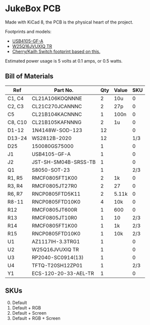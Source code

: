 # JukeBox PCB
Made with KiCad 8, the PCB is the physical heart of the project.

Footprints and models:
- [USB4105-GF-A](https://www.digikey.com/en/products/detail/gct/usb4105-gf-a/11198441)
- [W25Q16JVUXIQ TR](https://www.digikey.com/en/products/detail/winbond-electronics/W25Q16JVUXIQ-TR/15182017)
- [Cherry/Kailh Switch footprint based on this.](https://github.com/luke-schutt/Pi5Keyboard/blob/main/Pi5-pcb/Pi5Footprints.pretty/Low%20Profile%20GC%20plus%20MX.kicad_mod)

Estimated power usage is 5 volts at 0.1 amps, or 0.5 watts.

## Bill of Materials
| Ref     | Part No.             | Qty | Value | SKU |
|---------|----------------------|-----|-------|-----|
| C1, C4  | CL21A106KOQNNNE      | 2   | 10u   | 0   |
| C2, C3  | CL21C270JCANNNC      | 2   | 27p   | 0   |
| C5      | CL21B104KACNNNC      | 1   | 100n  | 0   |
| C8, C10 | CL21B105KAFNNNG      | 2   | 1u    | 0   |
| D1-12   | 1N4148W-SOD-123      | 12  |       | 0   |
| D13-24  | WS2812B-2020         | 12  |       | 1/3 |
| D25     | 150080GS75000        | 1   |       | 0   |
| J1      | USB4105-GF-A         | 1   |       | 0   |
| J2      | JST-SH-SM04B-SRSS-TB | 1   |       | 0   |
| Q1      | S8050-SOT-23         | 1   |       | 2/3 |
| R1, R5  | RMCF0805FT1K00       | 2   | 1k    | 0   |
| R3, R4  | RMCF0805JT27R0       | 2   | 27    | 0   |
| R6, R7  | RNCP0805FTD5K11      | 2   | 5.11k | 0   |
| R8-11   | RNCP0805FTD10K0      | 4   | 10k   | 0   |
| R12     | RMCF0805JT600R       | 1   | 600   | 0   |
| R13     | RMCF0805JT10R0       | 1   | 10    | 2/3 |
| R14     | RMCF0805FT1K00       | 1   | 1k    | 2/3 |
| R15     | RNCP0805FTD10K0      | 1   | 10k   | 2/3 |
| U1      | AZ1117IH-3.3TRG1     | 1   |       | 0   |
| U2      | W25Q16JVUXIQ TR      | 1   |       | 0   |
| U3      | RP2040-SC0914(13)    | 1   |       | 0   |
| U4      | TFTQ-T20SH12ZP01     | 1   |       | 2/3 |
| Y1      | ECS-120-20-33-AEL-TR | 1   |       | 0   |

## SKUs
0. Default
1. Default + RGB
2. Default + Screen
3. Default + RGB + Screen
